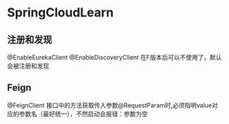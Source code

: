 # SpringCloudLearn


## 注册和发现
@EnableEurekaClient
@EnableDiscoveryClient
在F版本后可以不使用了，默认会被注册和发现

## Feign
@FeignClient 接口中的方法获取传入参数@RequestParam时,必须指明value对应的参数名（最好统一），不然启动会报错：参数为空

